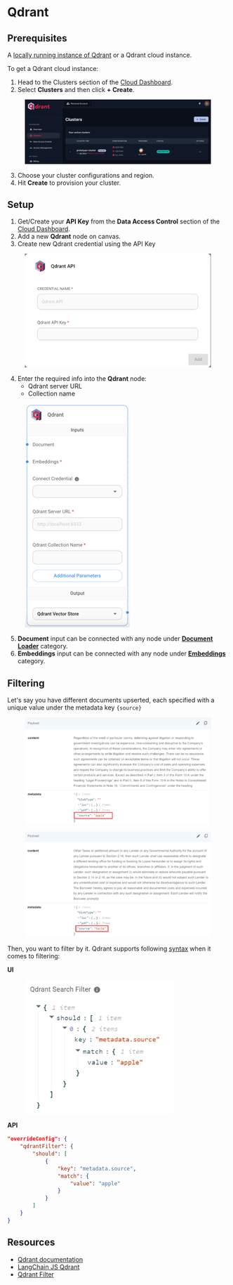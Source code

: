# Qdrant

## Prerequisites

A [locally running instance of Qdrant](https://qdrant.tech/documentation/quick-start/) or a Qdrant cloud instance.

To get a Qdrant cloud instance:

1. Head to the Clusters section of the [Cloud Dashboard](https://cloud.qdrant.io/overview).
2. Select **Clusters** and then click **+ Create**.

<figure><img src="../../../.gitbook/assets/qdrant/2.png" alt=""><figcaption></figcaption></figure>

3. Choose your cluster configurations and region.
4. Hit **Create** to provision your cluster.

## Setup

1. Get/Create your **API Key** from the **Data Access Control** section of the [Cloud Dashboard](https://cloud.qdrant.io/overview).
2. Add a new **Qdrant** node on canvas.
3. Create new Qdrant credential using the API Key

<figure><img src="../../../.gitbook/assets/qdrant/1.png" alt="" width="563"><figcaption></figcaption></figure>

4. Enter the required info into the **Qdrant** node:
   * Qdrant server URL
   * Collection name

<figure><img src="../../../.gitbook/assets/qdrant/3.png" alt="" width="239"><figcaption></figcaption></figure>

5. **Document** input can be connected with any node under [**Document Loader**](../document-loaders/) category.
6. **Embeddings** input can be connected with any node under [**Embeddings**](../embeddings/) category.

## Filtering

Let's say you have different documents upserted, each specified with a unique value under the metadata key `{source}`

<div align="left">

<figure><img src="../../../.gitbook/assets/Screenshot 2024-03-05 141551.png" alt="" width="563"><figcaption></figcaption></figure>

 

<figure><img src="../../../.gitbook/assets/Screenshot 2024-03-05 141619.png" alt="" width="563"><figcaption></figcaption></figure>

</div>

Then, you want to filter by it. Qdrant supports following [syntax](https://qdrant.tech/documentation/concepts/filtering/#nested-key) when it comes to filtering:

**UI**

<figure><img src="../../../.gitbook/assets/image (1) (1) (1).png" alt="" width="338"><figcaption></figcaption></figure>

**API**

```json
"overrideConfig": {
    "qdrantFilter": {
        "should": [
            {
                "key": "metadata.source",
                "match": {
                    "value": "apple"
                }
            }
        ]
    }
}
```

## Resources

* [Qdrant documentation](https://qdrant.tech/documentation/)
* [LangChain JS Qdrant](https://js.langchain.com/docs/integrations/vectorstores/qdrant)
* [Qdrant Filter](https://qdrant.tech/documentation/concepts/filtering/#nested-key)
